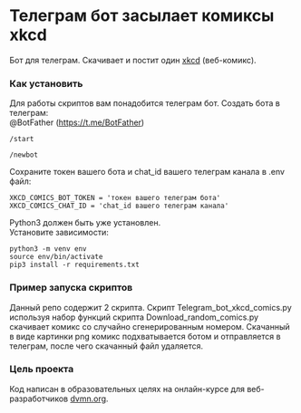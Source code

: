 # Телеграм бот засылает комиксы xkcd
Бот для телеграм. Скачивает и постит один [xkcd](https://xkcd.com/) (веб-комикс).
### Как установить
Для работы скриптов вам понадобится телеграм бот.
Создать бота в телеграм:  
@BotFather (https://t.me/BotFather)
```
/start
```
```
/newbot
```
Сохраните токен вашего бота и chat_id вашего телеграм канала в .env файл:
```
XKCD_COMICS_BOT_TOKEN = 'токен вашего телеграм бота'
XKCD_COMICS_CHAT_ID = 'chat_id вашего телеграм канала'
```
Python3 должен быть уже установлен.  
Установите зависимости:
```commandline
python3 -m venv env
source env/bin/activate
pip3 install -r requirements.txt
```
### Пример запуска скриптов
Данный репо содержит 2 скрипта.
Скрипт Telegram_bot_xkcd_comics.py используя набор функций скрипта Download_random_comics.py скачивает комикс со случайно сгенерированным номером. Скачанный в виде картинки png комикс подхватывается ботом и отправляется в телеграм, после чего скачанный файл удаляется.


### Цель проекта
Код написан в образовательных целях на онлайн-курсе для веб-разработчиков [dvmn.org](https://dvmn.org/).
